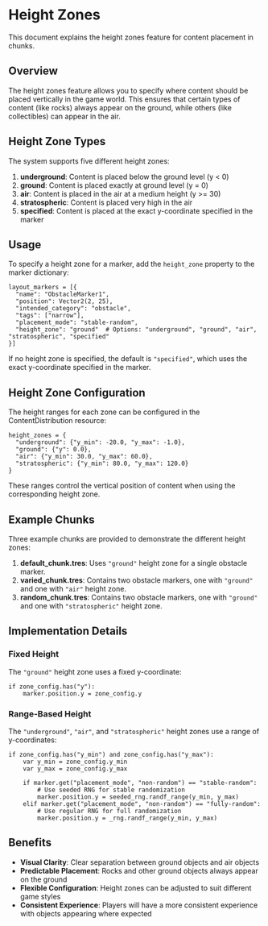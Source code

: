 # Height Zones

This document explains the height zones feature for content placement in chunks.

## Overview

The height zones feature allows you to specify where content should be placed vertically in the game world. This ensures that certain types of content (like rocks) always appear on the ground, while others (like collectibles) can appear in the air.

## Height Zone Types

The system supports five different height zones:

1. **underground**: Content is placed below the ground level (y < 0)
2. **ground**: Content is placed exactly at ground level (y = 0)
3. **air**: Content is placed in the air at a medium height (y >= 30)
4. **stratospheric**: Content is placed very high in the air
5. **specified**: Content is placed at the exact y-coordinate specified in the marker

## Usage

To specify a height zone for a marker, add the `height_zone` property to the marker dictionary:

```gdscript
layout_markers = [{
  "name": "ObstacleMarker1",
  "position": Vector2(2, 25),
  "intended_category": "obstacle", 
  "tags": ["narrow"],
  "placement_mode": "stable-random",
  "height_zone": "ground"  # Options: "underground", "ground", "air", "stratospheric", "specified"
}]
```

If no height zone is specified, the default is `"specified"`, which uses the exact y-coordinate specified in the marker.

## Height Zone Configuration

The height ranges for each zone can be configured in the ContentDistribution resource:

```gdscript
height_zones = {
  "underground": {"y_min": -20.0, "y_max": -1.0},
  "ground": {"y": 0.0},
  "air": {"y_min": 30.0, "y_max": 60.0},
  "stratospheric": {"y_min": 80.0, "y_max": 120.0}
}
```

These ranges control the vertical position of content when using the corresponding height zone.

## Example Chunks

Three example chunks are provided to demonstrate the different height zones:

1. **default_chunk.tres**: Uses `"ground"` height zone for a single obstacle marker.
2. **varied_chunk.tres**: Contains two obstacle markers, one with `"ground"` and one with `"air"` height zone.
3. **random_chunk.tres**: Contains two obstacle markers, one with `"ground"` and one with `"stratospheric"` height zone.

## Implementation Details

### Fixed Height

The `"ground"` height zone uses a fixed y-coordinate:

```gdscript
if zone_config.has("y"):
    marker.position.y = zone_config.y
```

### Range-Based Height

The `"underground"`, `"air"`, and `"stratospheric"` height zones use a range of y-coordinates:

```gdscript
if zone_config.has("y_min") and zone_config.has("y_max"):
    var y_min = zone_config.y_min
    var y_max = zone_config.y_max
    
    if marker.get("placement_mode", "non-random") == "stable-random":
        # Use seeded RNG for stable randomization
        marker.position.y = seeded_rng.randf_range(y_min, y_max)
    elif marker.get("placement_mode", "non-random") == "fully-random":
        # Use regular RNG for full randomization
        marker.position.y = _rng.randf_range(y_min, y_max)
```

## Benefits

- **Visual Clarity**: Clear separation between ground objects and air objects
- **Predictable Placement**: Rocks and other ground objects always appear on the ground
- **Flexible Configuration**: Height zones can be adjusted to suit different game styles
- **Consistent Experience**: Players will have a more consistent experience with objects appearing where expected

